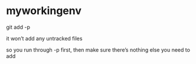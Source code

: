 # myworkingenv


git add -p

it won’t add any untracked files

so you run through -p first, then make sure there’s nothing else you need to add

